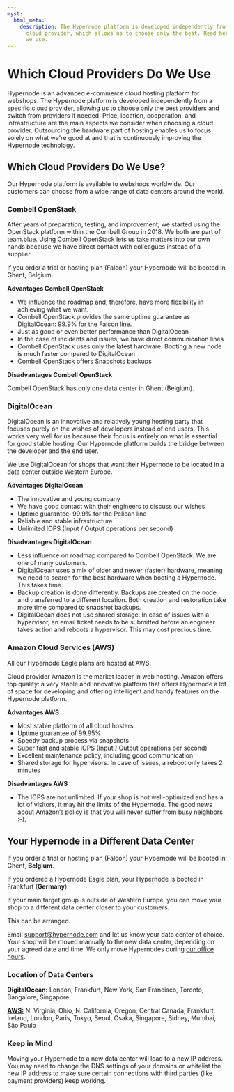 ```yaml
---
myst:
  html_meta:
    description: The Hypernode platform is developed independently from a specific
      cloud provider, which allows us to choose only the best. Read here which providers
      we use.
---
```


<!-- source: https://support.hypernode.com/en/about/about-us/which-cloud-providers-do-we-use/ -->

# Which Cloud Providers Do We Use

Hypernode is an advanced e-commerce cloud hosting platform for webshops. The Hypernode platform is developed independently from a specific cloud provider, allowing us to choose only the best providers and switch from providers if needed. Price, location, cooperation, and infrastructure are the main aspects we consider when choosing a cloud provider. Outsourcing the hardware part of hosting enables us to focus solely on what we're good at and that is continuously improving the Hypernode technology.

## Which Cloud Providers Do We Use?

Our Hypernode platform is available to webshops worldwide. Our customers can choose from a wide range of data centers around the world.

### Combell OpenStack

After years of preparation, testing, and improvement, we started using the OpenStack platform within the Combell Group in 2018. We both are part of team.blue. Using Combell OpenStack lets us take matters into our own hands because we have direct contact with colleagues instead of a supplier.

If you order a trial or hosting plan (Falcon) your Hypernode will be booted in Ghent, Belgium.

**Advantages Combell OpenStack**

- We influence the roadmap and, therefore, have more flexibility in achieving what we want.
- Combell OpenStack provides the same uptime guarantee as DigitalOcean: 99.9% for the Falcon line.
- Just as good or even better performance than DigitalOcean
- In the case of incidents and issues, we have direct communication lines
- Combell OpenStack uses only the latest hardware. Booting a new node is much faster compared to DigitalOcean
- Combell OpenStack offers Snapshots backups

**Disadvantages Combell OpenStack**

Combell OpenStack has only one data center in Ghent (Belgium).

### DigitalOcean

DigitalOcean is an innovative and relatively young hosting party that focuses purely on the wishes of developers instead of end users. This works very well for us because their focus is entirely on what is essential for good stable hosting. Our Hypernode platform builds the bridge between the developer and the end user.

We use DigitalOcean for shops that want their Hypernode to be located in a data center outside Western Europe.

**Advantages DigitalOcean**

- The innovative and young company
- We have good contact with their engineers to discuss our wishes
- Uptime guarantee: 99.9% for the Pelican line
- Reliable and stable infrastructure
- Unlimited IOPS (Input / Output operations per second)

**Disadvantages DigitalOcean**

- Less influence on roadmap compared to Combell OpenStack. We are one of many customers.
- DigitalOcean uses a mix of older and newer (faster) hardware, meaning we need to search for the best hardware when booting a Hypernode. This takes time.
- Backup creation is done differently. Backups are created on the node and transferred to a different location. Both creation and restoration take more time compared to snapshot backups.
- DigitalOcean does not use shared storage. In case of issues with a hypervisor, an email ticket needs to be submitted before an engineer takes action and reboots a hypervisor. This may cost precious time.

### Amazon Cloud Services (AWS)

All our Hypernode Eagle plans are hosted at AWS.

Cloud provider Amazon is the market leader in web hosting. Amazon offers top quality: a very stable and innovative platform that offers Hypernode a lot of space for developing and offering intelligent and handy features on the Hypernode platform.

**Advantages AWS**

- Most stable platform of all cloud hosters
- Uptime guarantee of 99.95%
- Speedy backup process via snapshots
- Super fast and stable IOPS (Input / Output operations per second)
- Excellent maintenance policy, including good communication
- Shared storage for hypervisors. In case of issues, a reboot only takes 2 minutes

**Disadvantages AWS**

- The IOPS are not unlimited. If your shop is not well-optimized and has a lot of visitors, it may hit the limits of the Hypernode. The good news about Amazon’s policy is that you will never suffer from busy neighbors :-).

## Your Hypernode in a Different Data Center

If you order a trial or hosting plan (Falcon) your Hypernode will be booted in Ghent, **Belgium**.

If you ordered a Hypernode Eagle plan, your Hypernode is booted in Frankfurt (**Germany**).

If your main target group is outside of Western Europe, you can move your shop to a different data center closer to your customers.

This can be arranged.

Email support@hypernode.com and let us know your data center of choice. Your shop will be moved manually to the new data center, depending on your agreed date and time. We only move Hypernodes during [our office hours](https://www.hypernode.com/contact-us/).

### Location of Data Centers

**DigitalOcean:** London, Frankfurt, New York, San Francisco, Toronto, Bangalore, Singapore

[**AWS:**](https://docs.aws.amazon.com/AWSEC2/latest/UserGuide/using-regions-availability-zones.html#concepts-available-regions) N. Virginia, Ohio, N. California, Oregon, Central Canada, Frankfurt, Ireland, London, Paris, Tokyo, Seoul, Osaka, Singapore, Sidney, Mumbai, São Paulo

### Keep in Mind

Moving your Hypernode to a new data center will lead to a new IP address. You may need to change the DNS settings of your domains or whitelist the new IP address to make sure certain connections with third parties (like payment providers) keep working.
